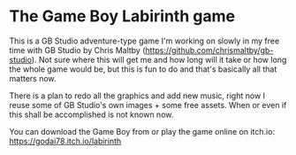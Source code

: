 # The Game Boy Labirinth game

This is a GB Studio adventure-type game I'm working on slowly in my free time with GB Studio by Chris Maltby (https://github.com/chrismaltby/gb-studio). Not sure where this will get me and how long will it take or how long the whole game would be, but this is fun to do and that's basically all that matters now.

There is a plan to redo all the graphics and add new music, right now I reuse some of GB Studio's own images + some free assets. When or even if this shall be accomplished is not known now.

You can download the Game Boy from or play the game online on itch.io: https://godai78.itch.io/labirinth
